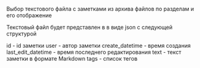 Выбор текстового файла с заметками из архива файлов по разделам и его отображение

Текстовый файл будет представлен в в виде json с следующей структурой

id       		  - id заметки
user				  - автор заметки
create_datetime 	  - время создания
last_edit_datetime - время последнего редактирования
text				  - текст заметки в формате Markdown
tags				  - список тегов